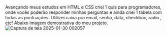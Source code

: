 Avançando meus estudos em HTML e CSS criei 1 quis para programadores, onde vocês poderão responder minhas perguntas e ainda criei 1 tabela com todas as pontuações.
Utilizei caixa pra email, senha, data, checkbox, radio , etc!
Abaixo imagem demostrativa do meu projeto. 
![Captura de tela 2025-01-30 002057](https://github.com/user-attachments/assets/3dcc88b1-fa0f-4392-ad02-5006b5d99023)
